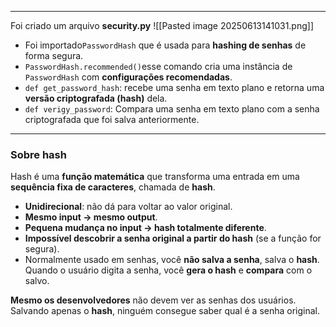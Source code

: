 
---

Foi criado um arquivo **security.py**
![[Pasted image 20250613141031.png]]
- Foi importado`PasswordHash` que é usada para **hashing de senhas** de forma segura.
- `PasswordHash.recommended()`esse comando cria uma instância de `PasswordHash` com **configurações recomendadas**.
- `def get_password_hash`: recebe uma senha em texto plano e retorna uma **versão criptografada (hash)** dela.
- `def verigy_password`: Compara uma senha em texto plano com a senha criptografada que foi salva anteriormente.

---
### **Sobre hash**
Hash é uma **função matemática** que transforma uma entrada em uma **sequência fixa de caracteres**, chamada de **hash**.

- **Unidirecional**: não dá para voltar ao valor original.
- **Mesmo input → mesmo output**.
- **Pequena mudança no input → hash totalmente diferente**.
- **Impossível descobrir a senha original a partir do hash** (se a função for segura).
- Normalmente usado em senhas, você **não salva a senha**, salva o **hash**. Quando o usuário digita a senha, você **gera o hash** e **compara** com o salvo.

**Mesmo os desenvolvedores** não devem ver as senhas dos usuários. Salvando apenas o **hash**, ninguém consegue saber qual é a senha original.

